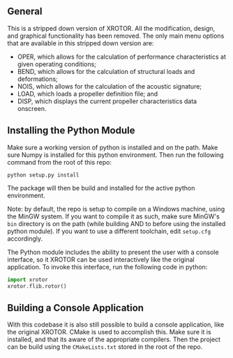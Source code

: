 
General
-------
This is a stripped down version of XROTOR. All the modification, design, and graphical functionality has
been removed. The only main menu options that are available in this stripped down version are:
* OPER, which allows for the calculation of performance characteristics at given operating conditions;
* BEND, which allows for the calculation of structural loads and deformations;
* NOIS, which allows for the calculation of the acoustic signature;
* LOAD, which loads a propeller definition file; and
* DISP, which displays the current propeller characteristics data onscreen.

Installing the Python Module
--------------------------
Make sure a working version of python is installed and on the path. Make sure Numpy is installed for this python 
environment. Then run the following command from the root of this repo:
```
python setup.py install
```
The package will then be build and installed for the active python environment.

Note: by default, the repo is setup to compile on a Windows machine, using the MinGW system. If you want to compile it
as such, make sure MinGW's `bin` directory is on the path (while building AND to before using the installed python module).
If you want to use a different toolchain, edit `setup.cfg` accordingly.

The Python module includes the ability to present the user with a console interface, so it XROTOR can be used interactively
like the original application. To invoke this interface, run the following code in python:
```python
import xrotor
xrotor.flib.rotor()
```

Building a Console Application
------------------------------
With this codebase it is also still possible to build a console application, like the original XROTOR. CMake is used to
accomplish this. Make sure it is installed, and that its aware of the appropriate compilers. Then the project can be 
build using the `CMakeLists.txt` stored in the root of the repo.
 